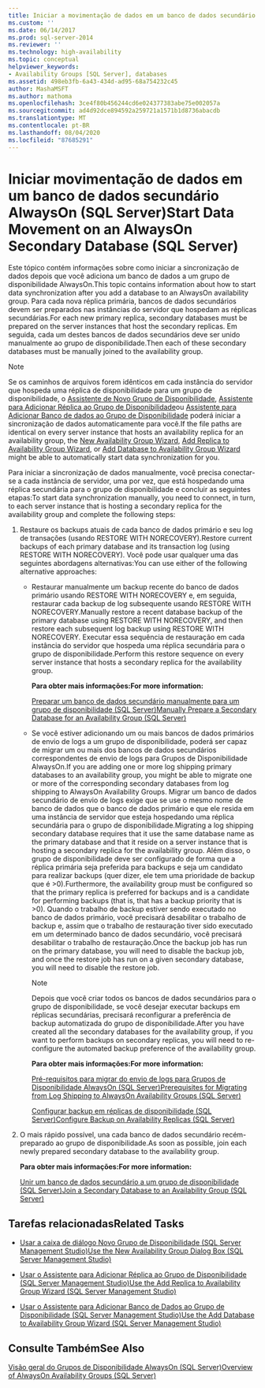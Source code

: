 ```yaml
---
title: Iniciar a movimentação de dados em um banco de dados secundário AlwaysOn (SQL Server) | Microsoft Docs
ms.custom: ''
ms.date: 06/14/2017
ms.prod: sql-server-2014
ms.reviewer: ''
ms.technology: high-availability
ms.topic: conceptual
helpviewer_keywords:
- Availability Groups [SQL Server], databases
ms.assetid: 498eb3fb-6a43-434d-ad95-68a754232c45
author: MashaMSFT
ms.author: mathoma
ms.openlocfilehash: 3ce4f80b456244cd6e024377383abe75e002057a
ms.sourcegitcommit: ad4d92dce894592a259721a1571b1d8736abacdb
ms.translationtype: MT
ms.contentlocale: pt-BR
ms.lasthandoff: 08/04/2020
ms.locfileid: "87685291"
---
```

# <a name="start-data-movement-on-an-alwayson-secondary-database-sql-server"></a><span data-ttu-id="8d78a-102">Iniciar movimentação de dados em um banco de dados secundário AlwaysOn (SQL Server)</span><span class="sxs-lookup"><span data-stu-id="8d78a-102">Start Data Movement on an AlwaysOn Secondary Database (SQL Server)</span></span>
  <span data-ttu-id="8d78a-103">Este tópico contém informações sobre como iniciar a sincronização de dados depois que você adiciona um banco de dados a um grupo de disponibilidade AlwaysOn.</span><span class="sxs-lookup"><span data-stu-id="8d78a-103">This topic contains information about how to start data synchronization after you add a database to an AlwaysOn availability group.</span></span> <span data-ttu-id="8d78a-104">Para cada nova réplica primária, bancos de dados secundários devem ser preparados nas instâncias do servidor que hospedam as réplicas secundárias.</span><span class="sxs-lookup"><span data-stu-id="8d78a-104">For each new primary replica, secondary databases must be prepared on the server instances that host the secondary replicas.</span></span> <span data-ttu-id="8d78a-105">Em seguida, cada um destes bancos de dados secundários deve ser unido manualmente ao grupo de disponibilidade.</span><span class="sxs-lookup"><span data-stu-id="8d78a-105">Then each of these secondary databases must be manually joined to the availability group.</span></span>  
  
> [!NOTE]  
>  <span data-ttu-id="8d78a-106">Se os caminhos de arquivos forem idênticos em cada instância do servidor que hospeda uma réplica de disponibilidade para um grupo de disponibilidade, o [Assistente de Novo Grupo de Disponibilidade](use-the-availability-group-wizard-sql-server-management-studio.md), [Assistente para Adicionar Réplica ao Grupo de Disponibilidade](use-the-add-replica-to-availability-group-wizard-sql-server-management-studio.md)ou [Assistente para Adicionar Banco de dados ao Grupo de Disponibilidade](availability-group-add-database-to-group-wizard.md) poderá iniciar a sincronização de dados automaticamente para você.</span><span class="sxs-lookup"><span data-stu-id="8d78a-106">If the file paths are identical on every server instance that hosts an availability replica for an availability group, the [New Availability Group Wizard](use-the-availability-group-wizard-sql-server-management-studio.md), [Add Replica to Availability Group Wizard](use-the-add-replica-to-availability-group-wizard-sql-server-management-studio.md), or [Add Database to Availability Group Wizard](availability-group-add-database-to-group-wizard.md) might be able to automatically start data synchronization for you.</span></span>  
  
 <span data-ttu-id="8d78a-107">Para iniciar a sincronização de dados manualmente, você precisa conectar-se a cada instância de servidor, uma por vez, que está hospedando uma réplica secundária para o grupo de disponibilidade e concluir as seguintes etapas:</span><span class="sxs-lookup"><span data-stu-id="8d78a-107">To start data synchronization manually, you need to connect, in turn, to each server instance that is hosting a secondary replica for the availability group and complete the following steps:</span></span>  
  
1.  <span data-ttu-id="8d78a-108">Restaure os backups atuais de cada banco de dados primário e seu log de transações (usando RESTORE WITH NORECOVERY).</span><span class="sxs-lookup"><span data-stu-id="8d78a-108">Restore current backups of each primary database and its transaction log (using RESTORE WITH NORECOVERY).</span></span> <span data-ttu-id="8d78a-109">Você pode usar qualquer uma das seguintes abordagens alternativas:</span><span class="sxs-lookup"><span data-stu-id="8d78a-109">You can use either of the following alternative approaches:</span></span>  
  
    -   <span data-ttu-id="8d78a-110">Restaurar manualmente um backup recente do banco de dados primário usando RESTORE WITH NORECOVERY e, em seguida, restaurar cada backup de log subsequente usando RESTORE WITH NORECOVERY.</span><span class="sxs-lookup"><span data-stu-id="8d78a-110">Manually restore a recent database backup of the primary database using RESTORE WITH NORECOVERY, and then restore each subsequent log backup using RESTORE WITH NORECOVERY.</span></span> <span data-ttu-id="8d78a-111">Executar essa sequência de restauração em cada instância do servidor que hospeda uma réplica secundária para o grupo de disponibilidade.</span><span class="sxs-lookup"><span data-stu-id="8d78a-111">Perform this restore sequence on every server instance that hosts a secondary replica for the availability group.</span></span>  
  
         <span data-ttu-id="8d78a-112">**Para obter mais informações:**</span><span class="sxs-lookup"><span data-stu-id="8d78a-112">**For more information:**</span></span>  
  
         [<span data-ttu-id="8d78a-113">Preparar um banco de dados secundário manualmente para um grupo de disponibilidade &#40;SQL Server&#41;</span><span class="sxs-lookup"><span data-stu-id="8d78a-113">Manually Prepare a Secondary Database for an Availability Group &#40;SQL Server&#41;</span></span>](manually-prepare-a-secondary-database-for-an-availability-group-sql-server.md)  
  
    -   <span data-ttu-id="8d78a-114">Se você estiver adicionando um ou mais bancos de dados primários de envio de logs a um grupo de disponibilidade, poderá ser capaz de migrar um ou mais dos bancos de dados secundários correspondentes de envio de logs para Grupos de Disponibilidade AlwaysOn.</span><span class="sxs-lookup"><span data-stu-id="8d78a-114">If you are adding one or more log shipping primary databases to an availability group, you might be able to migrate one or more of the corresponding secondary databases from log shipping to AlwaysOn Availability Groups.</span></span> <span data-ttu-id="8d78a-115">Migrar um banco de dados secundário de envio de logs exige que se use o mesmo nome de banco de dados que o banco de dados primário e que ele resida em uma instância de servidor que esteja hospedando uma réplica secundária para o grupo de disponibilidade.</span><span class="sxs-lookup"><span data-stu-id="8d78a-115">Migrating a log shipping secondary database requires that it use the same database name as the primary database and that it reside on a server instance that is hosting a secondary replica for the availability group.</span></span> <span data-ttu-id="8d78a-116">Além disso, o grupo de disponibilidade deve ser configurado de forma que a réplica primária seja preferida para backups e seja um candidato para realizar backups (quer dizer, ele tem uma prioridade de backup que é >0).</span><span class="sxs-lookup"><span data-stu-id="8d78a-116">Furthermore, the availability group must be configured so that the primary replica is preferred for backups and is a candidate for performing backups (that is, that has a backup priority that is >0).</span></span> <span data-ttu-id="8d78a-117">Quando o trabalho de backup estiver sendo executado no banco de dados primário, você precisará desabilitar o trabalho de backup e, assim que o trabalho de restauração tiver sido executado em um determinado banco de dados secundário, você precisará desabilitar o trabalho de restauração.</span><span class="sxs-lookup"><span data-stu-id="8d78a-117">Once the backup job has run on the primary database, you will need to disable the backup job, and once the restore job has run on a given secondary database, you will need to disable the restore job.</span></span>  
  
        > [!NOTE]  
        >  <span data-ttu-id="8d78a-118">Depois que você criar todos os bancos de dados secundários para o grupo de disponibilidade, se você desejar executar backups em réplicas secundárias, precisará reconfigurar a preferência de backup automatizada do grupo de disponibilidade.</span><span class="sxs-lookup"><span data-stu-id="8d78a-118">After you have created all the secondary databases for the availability group, if you want to perform backups on secondary replicas, you will need to re-configure the automated backup preference of the availability group.</span></span>  
  
         <span data-ttu-id="8d78a-119">**Para obter mais informações:**</span><span class="sxs-lookup"><span data-stu-id="8d78a-119">**For more information:**</span></span>  
  
         [<span data-ttu-id="8d78a-120">Pré-requisitos para migrar do envio de logs para Grupos de Disponibilidade AlwaysOn &#40;SQL Server&#41;</span><span class="sxs-lookup"><span data-stu-id="8d78a-120">Prerequisites for Migrating from Log Shipping to AlwaysOn Availability Groups &#40;SQL Server&#41;</span></span>](prereqs-migrating-log-shipping-to-always-on-availability-groups.md)  
  
         [<span data-ttu-id="8d78a-121">Configurar backup em réplicas de disponibilidade &#40;SQL Server&#41;</span><span class="sxs-lookup"><span data-stu-id="8d78a-121">Configure Backup on Availability Replicas &#40;SQL Server&#41;</span></span>](configure-backup-on-availability-replicas-sql-server.md)  
  
2.  <span data-ttu-id="8d78a-122">O mais rápido possível, una cada banco de dados secundário recém-preparado ao grupo de disponibilidade.</span><span class="sxs-lookup"><span data-stu-id="8d78a-122">As soon as possible, join each newly prepared secondary database to the availability group.</span></span>  
  
     <span data-ttu-id="8d78a-123">**Para obter mais informações:**</span><span class="sxs-lookup"><span data-stu-id="8d78a-123">**For more information:**</span></span>  
  
     [<span data-ttu-id="8d78a-124">Unir um banco de dados secundário a um grupo de disponibilidade &#40;SQL Server&#41;</span><span class="sxs-lookup"><span data-stu-id="8d78a-124">Join a Secondary Database to an Availability Group &#40;SQL Server&#41;</span></span>](join-a-secondary-database-to-an-availability-group-sql-server.md)  
  
##  <a name="related-tasks"></a><a name="LaunchWiz"></a> <span data-ttu-id="8d78a-125">Tarefas relacionadas</span><span class="sxs-lookup"><span data-stu-id="8d78a-125">Related Tasks</span></span>  
  
-   [<span data-ttu-id="8d78a-126">Usar a caixa de diálogo Novo Grupo de Disponibilidade &#40;SQL Server Management Studio&#41;</span><span class="sxs-lookup"><span data-stu-id="8d78a-126">Use the New Availability Group Dialog Box &#40;SQL Server Management Studio&#41;</span></span>](use-the-new-availability-group-dialog-box-sql-server-management-studio.md)  
  
-   [<span data-ttu-id="8d78a-127">Usar o Assistente para Adicionar Réplica ao Grupo de Disponibilidade &#40;SQL Server Management Studio&#41;</span><span class="sxs-lookup"><span data-stu-id="8d78a-127">Use the Add Replica to Availability Group Wizard &#40;SQL Server Management Studio&#41;</span></span>](use-the-add-replica-to-availability-group-wizard-sql-server-management-studio.md)  
  
-   [<span data-ttu-id="8d78a-128">Usar o Assistente para Adicionar Banco de Dados ao Grupo de Disponibilidade &#40;SQL Server Management Studio&#41;</span><span class="sxs-lookup"><span data-stu-id="8d78a-128">Use the Add Database to Availability Group Wizard &#40;SQL Server Management Studio&#41;</span></span>](availability-group-add-database-to-group-wizard.md)  
  
## <a name="see-also"></a><span data-ttu-id="8d78a-129">Consulte Também</span><span class="sxs-lookup"><span data-stu-id="8d78a-129">See Also</span></span>  
 [<span data-ttu-id="8d78a-130">Visão geral do Grupos de Disponibilidade AlwaysOn &#40;SQL Server&#41;</span><span class="sxs-lookup"><span data-stu-id="8d78a-130">Overview of AlwaysOn Availability Groups &#40;SQL Server&#41;</span></span>](overview-of-always-on-availability-groups-sql-server.md)  
  
  
